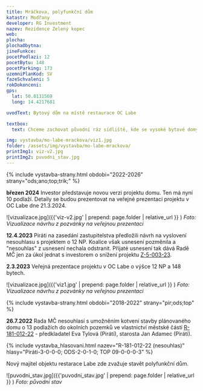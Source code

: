 ```yaml
---
title: Mráčkova, polyfunkční dům
katastr: Modřany
developer: RG Investment
nazev: Rezidence Zelený kopec
web: 
plocha:
plochaObytna:
jineFunkce:
pocetPodlazi: 12
pocetBytu: 148
pocetParking: 173
uzemniPlanKod: SV
fazeSchvaleni: 5
rokDokonceni: 
gps:
  lat: 50.0131569
  long: 14.4217681

uvodText: Bytový dům na místě restaurace OC Labe

textbox:
  text: Chceme zachovat původní ráz sídliště, kde se vysoké bytové domy střídají s nízkými budovami občanské vybavenosti. V celém parteru, který sousedí s náměstíčkem a obchodní pasáži, požadujeme zachovat obchody a služby, tedy nebytovou funkci, kterou požaduje i územní plán (SV). Po vzoru územní studie okolí stanice metra Libuš a tam stojícímu OC Obzor, bychom akceptovali výšku do 4 pater. Parkování jen v podzemních garážích.

img: vystavba/mo-labe-mrackova/viz1.jpg
folder: /assets/img/vystavba/mo-labe-mrackova/
printImg1: viz-v2.jpg
printImg2: puvodni_stav.jpg
---
```


{% include vystavba-strany.html obdobi="2022-2026" strany="ods;ano;top;trik;" %}

**březen 2024** Investor představuje novou verzi projektu domu. Ten má nyní 10 podlaží. Detaily se budou prezentovat na veřejné prezentaci projektu v OC Labe dne 21.3.2024.

![vizualizace.jpg]({{'viz-v2.jpg' | prepend: page.folder | relative_url }} )
_Foto: Vizualizace návrhu z pozvánky na veřejnou prezentaci_

**12.4.2023** Piráti na zasedání zastupitelstva předložili návrh na vyslovení nesouhlasu s projektem o 12 NP. Koalice však usnesení pozměnila a "nesouhlas" z usnesení nechala odstranit. Přijaté usnesení tak dává Radě MČ jen za úkol jednat s investorem o snížení projektu [Z-5-003-23](https://www.praha12.cz/assets/File.ashx?id_org=80112&id_dokumenty=96778).

**2.3.2023** Veřejná prezentace projektu v OC Labe o výšce 12 NP a 148 bytech.

![vizualizace.jpg]({{'viz1.jpg' | prepend: page.folder | relative_url }} )
_Foto: Vizualizace návrhu z pozvánky na veřejnou prezentaci_

{% include vystavba-strany.html obdobi="2018-2022" strany="pir;ods;top" %}

**26.7.2022** Rada MČ nesouhlasí s umožněním kotvení stavby plánovaného domu o 13 podlažích do okolních pozemků ve vlastnictví městské části [R-181-012-22](https://www.praha12.cz/assets/File.ashx?id_org=80112&id_dokumenty=91794) - předkladatel Eva Tylová (Piráti), starosta Jan Adamec (Piráti).

{% include vystavba_hlasovani.html nazev="R-181-012-22 (nesouhlas)" hlasy="Piráti-3-0-0-0; ODS-2-0-1-0; TOP 09-0-0-0-3" %}

Nový majitel objektu restarace Labe zde zvažuje stavět polyfunkční dům.

![puvodni_stav.jpg]({{'puvodni_stav.jpg' | prepend: page.folder | relative_url }} )
_Foto: původní stav_
